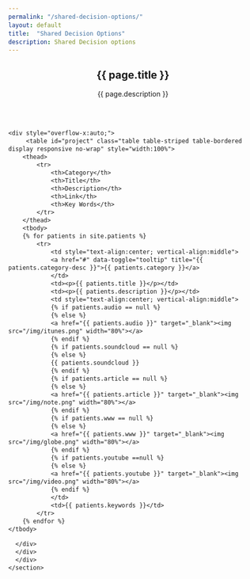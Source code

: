 ```yaml
---
permalink: "/shared-decision-options/"
layout: default
title:  "Shared Decision Options"
description: Shared Decision options
---
```


<section id="action" class="responsive">
        <div class="vertical-center">
             <div class="container">
                <div class="row">
                    <div class="action take-tour">
                            <center><h1 class="title">{{ page.title }}</h1>
                            <p>{{ page.description }}</p></center>
                    </div>
                </div>
            </div>
        </div>
   </section>

<section id="clinician">
      <div class="container">
        <div class="row">
          <div class="col-lg-12">
<br>
<br>

  	<div style="overflow-x:auto;">	
         <table id="project" class="table table-striped table-bordered display responsive no-wrap" style="width:100%">
        <thead>
            <tr>
                <th>Category</th>
                <th>Title</th>
                <th>Description</th>
                <th>Link</th>
                <th>Key Words</th>
            </tr>
        </thead>
        <tbody>
        {% for patients in site.patients %}
            <tr>
                <td style="text-align:center; vertical-align:middle">
                <a href="#" data-toggle="tooltip" title="{{ patients.category-desc }}">{{ patients.category }}</a>
                </td>
                <td><p>{{ patients.title }}</p></td>
                <td><p>{{ patients.description }}</p></td>
                <td style="text-align:center; vertical-align:middle">
                {% if patients.audio == null %}
                {% else %}
                <a href="{{ patients.audio }}" target="_blank"><img src="/img/itunes.png" width="80%"></a>
                {% endif %}
                {% if patients.soundcloud == null %}
                {% else %}
                {{ patients.soundcloud }}
                {% endif %}
                {% if patients.article == null %}
                {% else %}
                <a href="{{ patients.article }}" target="_blank"><img src="/img/note.png" width="80%"></a>
                {% endif %}
                {% if patients.www == null %}
                {% else %}
                <a href="{{ patients.www }}" target="_blank"><img src="/img/globe.png" width="80%"></a>
                {% endif %} 
                {% if patients.youtube ==null %}
                {% else %}
                <a href="{{ patients.youtube }}" target="_blank"><img src="/img/video.png" width="80%"></a>
                {% endif %}
                </td>
                <td>{{ patients.keywords }}</td>
            </tr>
        {% endfor %}
    </tbody>
</table>
</div>

        
      </div>
	  </div>
	  </div>
    </section>
